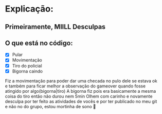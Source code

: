 # Explicação:

## Primeiramente, MIILL Desculpas

## O que está no código:

- [x] Pular
- [x] Movimentação
- [x] Tiro do policial
- [x] Bigorna caindo

Fiz a movimentação para poder dar uma checada no pulo dele se estava ok e também para ficar melhor a observação do gameover quando fosse atingido por algo(bigorna|tiro)
A bigorna fiz pois era basicamente a mesma coisa do tiro então não durou nem 5min
Olhem com carinho e novamente desculpa por ter feito as atividades de vocês e por ter publicado no meu git e não no do grupo, estou mortinha de sono :hankey: